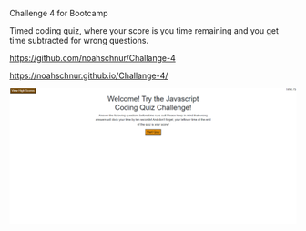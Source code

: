 Challenge 4 for Bootcamp

Timed coding quiz, where your score is you time remaining and you get time subtracted for wrong questions.

https://github.com/noahschnur/Challange-4

https://noahschnur.github.io/Challange-4/

![Alt text](./assets/screenshot/Coding-Quiz.png?raw=true "Screenshot of quiz home")